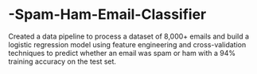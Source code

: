 # -Spam-Ham-Email-Classifier
 Created a data pipeline to process a dataset of 8,000+ emails and build a logistic regression model using feature engineering
 and cross-validation techniques to predict whether an email was spam or ham with a 94% training accuracy on the test set.
